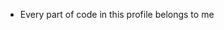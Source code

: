 - Every part of code in this profile belongs to me

<!---
GAph4nt0mL/GAph4nt0mL is a ✨ special ✨ repository because its `README.md` (this file) appears on your GitHub profile.
You can click the Preview link to take a look at your changes.
--->
